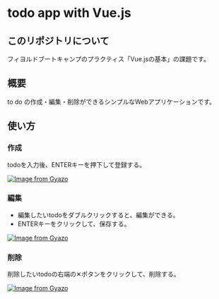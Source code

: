 # todo app with Vue.js

## このリポジトリについて
フィヨルドブートキャンプのプラクティス「Vue.jsの基本」の課題です。

## 概要
to do の作成・編集・削除ができるシンプルなWebアプリケーションです。

## 使い方
### 作成

todoを入力後、ENTERキーを押下して登録する。


[![Image from Gyazo](https://i.gyazo.com/aeba2fc939ce06f210ea5bfcbe93bd79.gif)](https://gyazo.com/aeba2fc939ce06f210ea5bfcbe93bd79)

### 編集
- 編集したいtodoをダブルクリックすると、編集ができる。
- ENTERキーをクリックして、保存する。

[![Image from Gyazo](https://i.gyazo.com/7a5b26244676d509030c52564dd55f54.gif)](https://gyazo.com/7a5b26244676d509030c52564dd55f54)

### 削除
削除したいtodoの右端の✕ボタンをクリックして、削除する。

[![Image from Gyazo](https://i.gyazo.com/3c11e4a92645762a9db51e63c5cf3311.gif)](https://gyazo.com/3c11e4a92645762a9db51e63c5cf3311)
